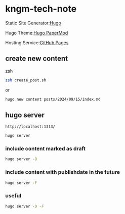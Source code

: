 # kngm-tech-note

Static Site Generator:[Hugo](https://gohugo.io/)

Hugo Theme:[Hugo PaperMod](https://github.com/adityatelange/hugo-PaperMod)

Hosting Service:[GitHub Pages](https://docs.github.com/ja/pages)

## create new content

zsh

```zsh
zsh create_post.sh
```

or

```zsh
hugo new content posts/2024/09/15/index.md
```

## hugo server

`http://localhost:1313/`

```zsh
hugo server
```

### include content marked as draft

```zsh
hugo server -D
```

### include content with publishdate in the future

```zsh
hugo server -F
```

### useful

```zsh
hugo server -D -F
```
